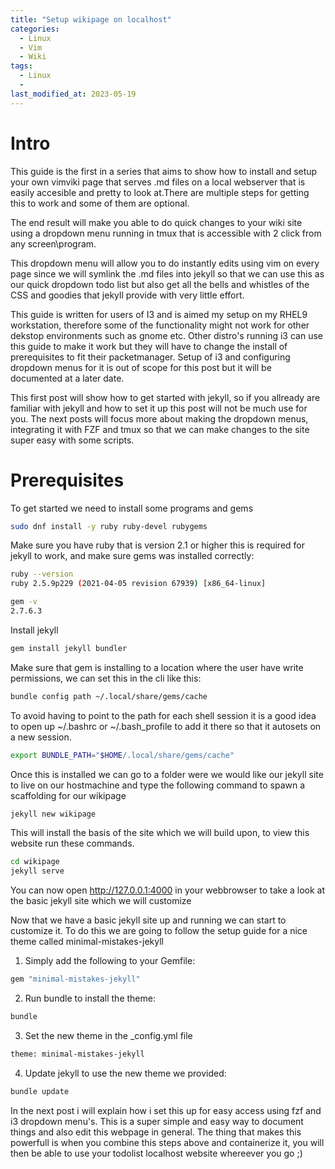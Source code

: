 ```yaml
---
title: "Setup wikipage on localhost"
categories:
  - Linux
  - Vim
  - Wiki
tags:
  - Linux
  -
last_modified_at: 2023-05-19
---
```


# Intro
This guide is the first in a series that aims to show how to install and setup your own vimviki page that serves .md files on a local webserver that is easily accesible and pretty to look at.There are multiple steps for getting this to work and some of them are optional.

The end result will make you able to do quick changes to your wiki site using a dropdown menu running in tmux that is accessible with 2 click from any screen\program.

This dropdown menu will allow you to do instantly edits using vim on every page since we will symlink the .md files into jekyll so that we can use this as our quick dropdown todo list but also get all the bells and whistles of the CSS and goodies that jekyll provide with very little effort.

This guide is written for users of I3 and is aimed my setup on my RHEL9 workstation, therefore some of the functionality might not work for other dekstop environments such as gnome etc.
Other distro's running i3 can use this guide to make it work but they will have to change the install of prerequisites to fit their packetmanager.
Setup of i3 and configuring dropdown menus for it is out of scope for this post but it will be documented at a later date.

This first post will show how to get started with jekyll, so if you allready are familiar with jekyll and how to set it up this post will not be much use for you.
The next posts will focus more about making the dropdown menus, integrating it with FZF and tmux so that we can make changes to the site super easy with some scripts.

# Prerequisites

To get started we need to install some programs and gems

```bash
sudo dnf install -y ruby ruby-devel rubygems
```

Make sure you have ruby that is version 2.1 or higher this is required for jekyll to work, and make sure gems was installed correctly:
```bash
ruby --version
ruby 2.5.9p229 (2021-04-05 revision 67939) [x86_64-linux]

gem -v
2.7.6.3
```

Install jekyll
```bash
gem install jekyll bundler
```

Make sure that gem is installing to a location where the user have write permissions, we can set this in the cli like this:
```bash
bundle config path ~/.local/share/gems/cache                                                                                                                                                                                                                                                 ─╯

```
To avoid having to point to the path for each shell session it is a good idea to open up ~/.bashrc or ~/.bash_profile to add it there so that it autosets on a new session.
```bash
export BUNDLE_PATH="$HOME/.local/share/gems/cache"
```

Once this is installed we can go to a folder were we would like our jekyll site to live on our hostmachine and type the following command to spawn a scaffolding for our wikipage
```bash
jekyll new wikipage
```
This will install the basis of the site which we will build upon, to view this website run these commands.
```bash
cd wikipage
jekyll serve
```
You can now open http://127.0.0.1:4000 in your webbrowser to take a look at the basic jekyll site which we will customize

Now that we have a basic jekyll site up and running we can start to customize it.
To do this we are going to follow the setup guide for a nice theme called minimal-mistakes-jekyll

1. Simply add the following to your Gemfile:
```bash
gem "minimal-mistakes-jekyll"
```
2. Run bundle to install the theme:
```bash
bundle
```
3. Set the new theme in the _config.yml file
```bash
theme: minimal-mistakes-jekyll
```
4. Update jekyll to use the new theme we provided:
```bash
bundle update
```

In the next post i will explain how i set this up for easy access using fzf and i3 dropdown menu's.
This is a super simple and easy way to document things and also edit this webpage in general.
The thing that makes this powerfull is when you combine this steps above and containerize it, you will then be able to use your todolist localhost website whereever you go ;)
